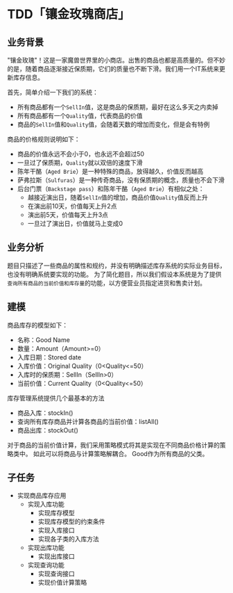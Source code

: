 # TDD「镶金玫瑰商店」

## 业务背景

"镶金玫瑰"！这是一家魔兽世界里的小商店。出售的商品也都是高质量的。但不妙的是，随着商品逐渐接近保质期，它们的质量也不断下滑。我们用一个IT系统来更新库存信息。

首先，简单介绍一下我们的系统：

- 所有商品都有一个`SellIn`值，这是商品的保质期，最好在这么多天之内卖掉
- 所有商品都有一个`Quality`值，代表商品的价值
- 商品的`SellIn`值和`Quality`值，会随着天数的增加而变化，但是会有特例


商品的价格规则说明如下：

- 商品的价值永远不会小于0，也永远不会超过50
- 一旦过了保质期，`Quality`就以双倍的速度下滑
- 陈年干酪（`Aged Brie`）是一种特殊的商品，放得越久，价值反而越高
- 萨弗拉斯（`Sulfuras`）是一种传奇商品，没有保质期的概念，质量也不会下滑
- 后台门票（`Backstage pass`）和陈年干酪（`Aged Brie`）有相似之处：
	- 越接近演出日，随着`SellIn`值的增加，商品价值`Quality`值反而上升
	- 在演出前10天，价值每天上升2点
	- 演出前5天，价值每天上升3点
	- 一旦过了演出日，价值就马上变成0

## 业务分析
题目只描述了一些商品的属性和规约，并没有明确描述库存系统的实际业务目标，也没有明确系统要实现的功能。
为了简化题目，所以我们假设本系统是为了提供`查询所有商品的当前价值和库存量`的功能，以方便营业员指定进货和售卖计划。

## 建模
商品库存的模型如下：
- 名称：Good Name
- 数量：Amount（Amount>=0）
- 入库日期：Stored date
- 入库价值：Original Quality（0<Quality<=50）
- 入库时的保质期：SellIn（SellIn>0）
- 当前价值：Current Quality（0<Quality<=50）

库存管理系统提供几个最基本的方法
- 商品入库：stockIn()
- 查询所有库存商品并计算各商品的当前价值：listAll()
- 商品出库：stockOut()

对于商品的当前价值计算，我们采用策略模式将其是实现在不同商品价格计算的策略类中。
如此可以将商品与计算策略解耦合。
Good作为所有商品的父类。
	
## 子任务
- 实现商品库存应用
    - 实现入库功能
        - 实现库存模型
        - 实现库存模型的约束条件
        - 实现入库接口
        - 实现各子类的入库方法
    - 实现出库功能
        - 实现出库接口
    - 实现查询功能
        - 实现查询接口
        - 实现价值计算策略
